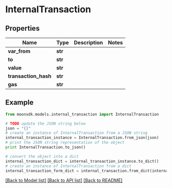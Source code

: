 # InternalTransaction


## Properties

Name | Type | Description | Notes
------------ | ------------- | ------------- | -------------
**var_from** | **str** |  | 
**to** | **str** |  | 
**value** | **str** |  | 
**transaction_hash** | **str** |  | 
**gas** | **str** |  | 

## Example

```python
from moonsdk.models.internal_transaction import InternalTransaction

# TODO update the JSON string below
json = "{}"
# create an instance of InternalTransaction from a JSON string
internal_transaction_instance = InternalTransaction.from_json(json)
# print the JSON string representation of the object
print InternalTransaction.to_json()

# convert the object into a dict
internal_transaction_dict = internal_transaction_instance.to_dict()
# create an instance of InternalTransaction from a dict
internal_transaction_form_dict = internal_transaction.from_dict(internal_transaction_dict)
```
[[Back to Model list]](../README.md#documentation-for-models) [[Back to API list]](../README.md#documentation-for-api-endpoints) [[Back to README]](../README.md)


